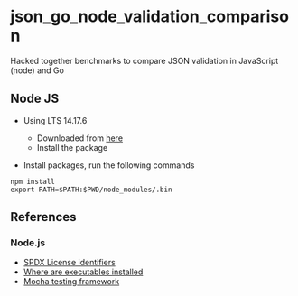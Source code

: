 # json_go_node_validation_comparison
Hacked together benchmarks to compare JSON validation in JavaScript (node) and Go


## Node JS

* Using LTS 14.17.6
  * Downloaded from [here](https://nodejs.org/en/download/)
  * Install the package

* Install packages, run the following commands

```
npm install
export PATH=$PATH:$PWD/node_modules/.bin
```


## References

### Node.js

* [SPDX License identifiers](https://spdx.org/licenses/)
* [Where are executables installed](https://2ality.com/2016/01/locally-installed-npm-executables.html)
* [Mocha testing framework](https://mochajs.org/#getting-started)

